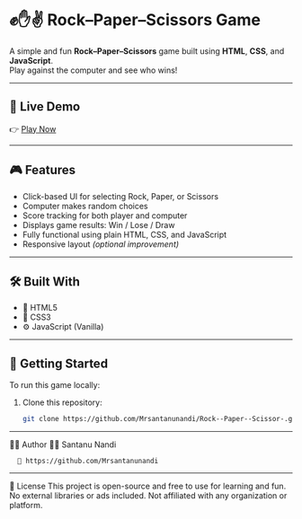 # ✊✋✌️ Rock–Paper–Scissors Game

A simple and fun **Rock–Paper–Scissors** game built using **HTML**, **CSS**, and **JavaScript**.  
Play against the computer and see who wins!

---

## 🔗 Live Demo

👉 [Play Now](https://mrsantanunandi.github.io/Rock--Paper--Scissor-/)

---

## 🎮 Features

- Click-based UI for selecting Rock, Paper, or Scissors  
- Computer makes random choices  
- Score tracking for both player and computer  
- Displays game results: Win / Lose / Draw  
- Fully functional using plain HTML, CSS, and JavaScript  
- Responsive layout *(optional improvement)*

---

## 🛠️ Built With

- 📄 HTML5  
- 🎨 CSS3  
- ⚙️ JavaScript (Vanilla)

---

## 🚀 Getting Started

To run this game locally:

1. Clone this repository:
   ```bash
   git clone https://github.com/Mrsantanunandi/Rock--Paper--Scissor-.git
---

🧑‍💻 Author
      👨‍💻 Santanu Nandi

      🔗 https://github.com/Mrsantanunandi
---
📜 License
This project is open-source and free to use for learning and fun.
No external libraries or ads included.
Not affiliated with any organization or platform.

